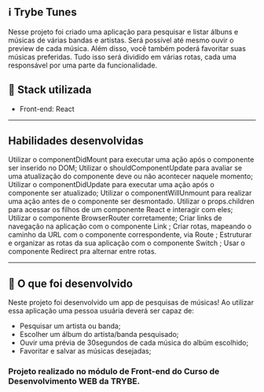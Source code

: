 ## :information_source: Trybe Tunes

Nesse projeto foi criado uma aplicação para pesquisar e listar álbuns e músicas de várias bandas e artistas. Será possível até mesmo ouvir o preview de cada música. Além disso, você também poderá favoritar suas músicas preferidas. Tudo isso será dividido em várias rotas, cada uma responsável por uma parte da funcionalidade.


## :rocket: Stack utilizada

* Front-end: React

---

## Habilidades desenvolvidas

Utilizar o componentDidMount para executar uma ação após o componente ser inserido no DOM; Utilizar o shouldComponentUpdate para avaliar se uma atualização do componente deve ou não acontecer naquele momento; Utilizar o componentDidUpdate para executar uma ação após o componente ser atualizado; Utilizar o componentWillUnmount para realizar uma ação antes de o componente ser desmontado. Utilizar o props.children para acessar os filhos de um componente React e interagir com eles; Utilizar o componente BrowserRouter corretamente; Criar links de navegação na aplicação com o componente Link ; Criar rotas, mapeando o caminho da URL com o componente correspondente, via Route ; Estruturar e organizar as rotas da sua aplicação com o componente Switch ; Usar o componente Redirect pra alternar entre rotas.

---

## :link: O que foi desenvolvido

Neste projeto foi desenvolvido um app de pesquisas de músicas! Ao utilizar essa aplicação uma pessoa usuária deverá ser capaz de:

* Pesquisar um artista ou banda;
* Escolher um álbum do artista/banda pesquisado;
* Ouvir uma prévia de 30segundos de cada música do albúm escolhido;
* Favoritar e salvar as músicas desejadas;


### Projeto realizado no módulo de Front-end do Curso de Desenvolvimento WEB da TRYBE.